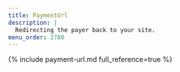 ```yaml
---
title: PaymentUrl
description: |
  Redirecting the payer back to your site.
menu_order: 2700
---
```


{% include payment-url.md full_reference=true %}
